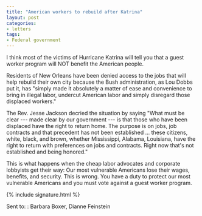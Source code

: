 ```yaml
---
title: "American workers to rebuild after Katrina"
layout: post
categories:
- letters
tags:
- Federal government
---
```


I think most of the victims of Hurricane Katrina will tell you that a guest worker program will NOT benefit the American people.

Residents of New Orleans have been denied access to the jobs that will help rebuild their own city because the Bush administration, as Lou Dobbs put it, has "simply made it absolutely a matter of ease and convenience to bring in illegal labor, undercut American labor and simply disregard those displaced workers."

The Rev. Jesse Jackson decried the situation by saying "What must be clear --- made clear by our government --- is that those who have been displaced have the right to return home. The purpose is on jobs, job contracts and that precedent has not been established ... these citizens, white, black, and brown, whether Mississippi, Alabama, Louisiana, have the right to return with preferences on jobs and contracts. Right now that's not established and being honored."

This is what happens when the cheap labor advocates and corporate lobbyists get their way: Our most vulnerable Americans lose their wages, benefits, and security. This is wrong. You have a duty to protect our most vulnerable Americans and you must vote against a guest worker program.

{% include signature.html %}

Sent to:
: Barbara Boxer, Dianne Feinstein
